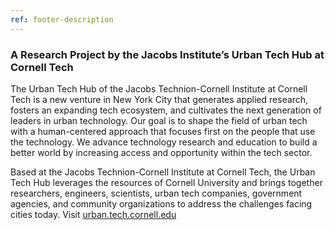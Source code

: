 ```yaml
---
ref: footer-description
---
```


### A Research Project by the Jacobs Institute’s Urban Tech Hub at Cornell Tech

The Urban Tech Hub of the Jacobs Technion-Cornell Institute at Cornell Tech is a new venture in New York City that generates applied research, fosters an expanding tech ecosystem, and cultivates the next generation of leaders in urban technology. Our goal is to shape the field of urban tech with a human-centered approach that focuses first on the people that use the technology. We advance technology research and education to build a better world by increasing access and opportunity within the tech sector.

Based at the Jacobs Technion-Cornell Institute at Cornell Tech, the Urban Tech Hub leverages the resources of Cornell University and brings together researchers, engineers, scientists, urban tech companies, government agencies, and community organizations to address the challenges facing cities today. Visit [urban.tech.cornell.edu](https://urban.tech.cornell.edu)
